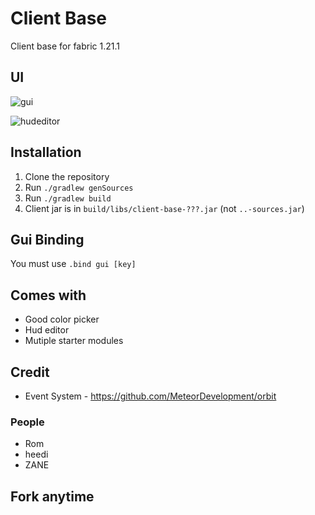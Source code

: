 
# Client Base
Client base for fabric 1.21.1
## UI
![gui](./assets/image1.png)

![hudeditor](./assets/image2.png)
## Installation
1. Clone the repository
2. Run `./gradlew genSources`
3. Run `./gradlew build`
4. Client jar is in `build/libs/client-base-???.jar` (not `..-sources.jar`)

## Gui Binding
You must use `.bind gui [key]`

## Comes with
* Good color picker 
* Hud editor
* Mutiple starter modules

## Credit
* Event System - https://github.com/MeteorDevelopment/orbit
### People
* Rom
* heedi
* ZANE

## Fork anytime
